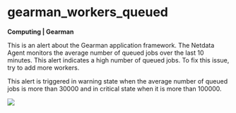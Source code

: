# gearman_workers_queued

**Computing | Gearman**

This is an alert about the Gearman application framework. The Netdata Agent monitors the average number of queued jobs
over the last 10 minutes. This alert indicates a high number of queued jobs. To fix this issue, try to add more workers.

This alert is triggered in warning state when the average number of queued jobs is more than 30000 and in critical state
when it is more than 100000.

![](https://drive.google.com/uc?export=view&id=1elXR92OQn3sWVGXUCjpGi-NwcLNYE24g)


